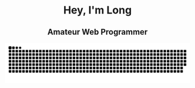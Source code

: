 <div align="center">
  <h1 align="center">Hey, I'm Long</h1>
  <h2 align="center">Amateur Web Programmer</h2>

<div align="center">
  <picture>
    <source media="(prefers-color-scheme: dark)" srcset="https://github.com/longnguyendev/longnguyendev/blob/output/grid-snake-dark.svg" />
    <source media="(prefers-color-scheme: light)" srcset="https://github.com/longnguyendev/longnguyendev/blob/output/grid-snake.svg" />
    <img alt="github-snake" src="https://github.com/longnguyendev/longnguyendev/blob/output/grid-snake-dark.svg" />
  </picture>
</div>
